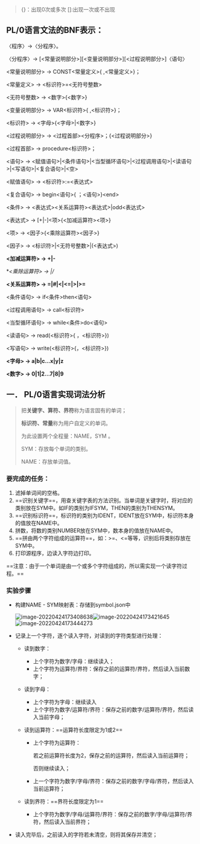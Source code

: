 > {}：出现0次或多次
> []:出现一次或不出现

## PL/0语言文法的BNF表示：

〈程序〉→〈分程序〉。

〈分程序〉→ \[<常量说明部分>]\[<变量说明部分>]\[<过程说明部分>]〈语句〉

 <常量说明部分> → CONST<常量定义>{ ,<常量定义>}；

 <常量定义> → <标识符>=<无符号整数>

 <无符号整数> → <数字>{<数字>}

 <变量说明部分> → VAR<标识符>{ ,<标识符>}；

 <标识符> → <字母>{<字母>|<数字>}

 <过程说明部分> → <过程首部><分程序>；{<过程说明部分>}

 <过程首部> → procedure<标识符>；

 <语句> → <赋值语句>|<条件语句>|<当型循环语句>|<过程调用语句>|<读语句>|<写语句>|<复合语句>|<空>

 <赋值语句> → <标识符>:=<表达式>

 <复合语句> → begin<语句>{ ；<语句>}\<end>

 <条件> → <表达式><关系运算符><表达式>|odd<表达式>

 <表达式> → [+|-]<项>{<加减运算符><项>}

 <项> → <因子>{<乘除运算符><因子>}

 <因子> → <标识符>|<无符号整数>|(<表达式>)

 **<加减运算符> → +|-**

 **<乘除运算符> → *|/**

 **<关系运算符> → =|#|<|<=|>|>=**

 <条件语句> → if<条件>then<语句>

 <过程调用语句> → call<标识符>

 <当型循环语句> → while<条件>do<语句>

 <读语句> → read(<标识符>{ ，<标识符>})

 <写语句> → write(<标识符>{，<标识符>})

 **<字母> → a|b|c…x|y|z**

 **<数字> → 0|1|2…7|8|9**

## 一． PL/0语言实现词法分析

> 把**关键字、算符、界符**称为语言固有的单词；
>
> **标识符、常量**称为用户自定义的单词。
>
> 为此设置两个全程量：NAME，SYM 。
>
> SYM：存放每个单词的类别。
>
> NAME：存放单词值。

### 要完成的任务：

1. 滤掉单词间的空格。
2. ==识别关键字==，用查关键字表的方法识别。当单词是关键字时，将对应的类别放在SYM中。如IF的类别为IFSYM，THEN的类别为THENSYM。
3. ==识别标识符==，标识符的类别为IDENT，IDENT放在SYM中，标识符本身的值放在NAME中。
4. 拼数，将数的类别NUMBER放在SYM中，数本身的值放在NAME中。
5. ==拼由两个字符组成的运算符==，如：>=、<=等等，识别后将类别存放在SYM中。
6. 打印源程序，边读入字符边打印。

==注意：由于一个单词是由一个或多个字符组成的，所以需实现一个读字符过程。==

### 实验步骤

* 构建NAME - SYM映射表：存储到symbol.json中

  ![image-20220424173408638](https://fastly.jsdelivr.net/gh/cliche9/PicBeds/images/2022-04-24%2017-34-09%20image-20220424173408638.png)![image-20220424173421645](https://fastly.jsdelivr.net/gh/cliche9/PicBeds/images/2022-04-24%2017-34-22%20image-20220424173421645.png)![image-20220424173444273](https://fastly.jsdelivr.net/gh/cliche9/PicBeds/images/2022-04-24%2017-34-44%20image-20220424173444273.png)
  
* 记录上一个字符，逐个读入字符，对读到的字符类型进行处理：

  * 读到数字：

    * 上个字符为数字/字母：继续读入；
    * 上个字符为运算符/界符：保存之前的运算符/界符，然后读入当前数字；

  * 读到字母：

    * 上个字符为字母：继续读入
    * 上个字符为数字/运算符/界符：保存之前的数字/运算符/界符，然后读入当前字母；

  * 读到运算符：==运算符长度限定为1或2==

    * 上个字符为运算符：

      若之前运算符长度为2，保存之前的运算符，然后读入当前运算符；

      否则继续读入；

    * 上一个字符为数字/字母/界符：保存之前的数字/字母/界符，然后读入当前运算符；

  * 读到界符：==界符长度限定为1==

    * 上个字符为数字/字母/运算符/界符：保存之前的数字/字母/运算符/界符，然后读入当前界符；

* 读入完毕后，之前读入的字符若未清空，则将其保存并清空；

 

 

 